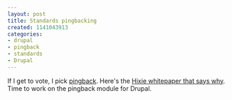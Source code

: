 ```yaml
--- 
layout: post
title: Standards pingbacking
created: 1141043913
categories: 
- drupal
- pingback
- standards
- Drupal
---
```

<p>If I get to vote, I pick <a href="http://photomatt.net/2006/02/23/pingback-vs-trackback/">pingback</a>. Here's the <a href="http://ln.hixie.ch/?start=1033171507&amp;count=1">Hixie whitepaper that says why</a>. Time to work on the pingback module for Drupal.</p>
